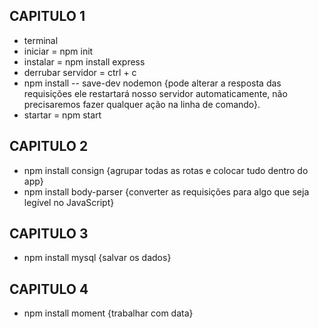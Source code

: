## CAPITULO 1
* terminal
* iniciar = npm init
* instalar = npm install express
* derrubar servidor = ctrl + c 
* npm install -- save-dev nodemon {pode alterar
 a resposta das requisições ele restartará nosso servidor automaticamente, 
 não precisaremos fazer qualquer ação na linha de comando}.
* startar = npm start

## CAPITULO 2
* npm install consign {agrupar todas as rotas e colocar tudo dentro do app}
* npm install body-parser {converter as requisições para algo que seja legível no JavaScript}

## CAPITULO 3
* npm install mysql {salvar os dados}

## CAPITULO 4
* npm install moment {trabalhar com data}